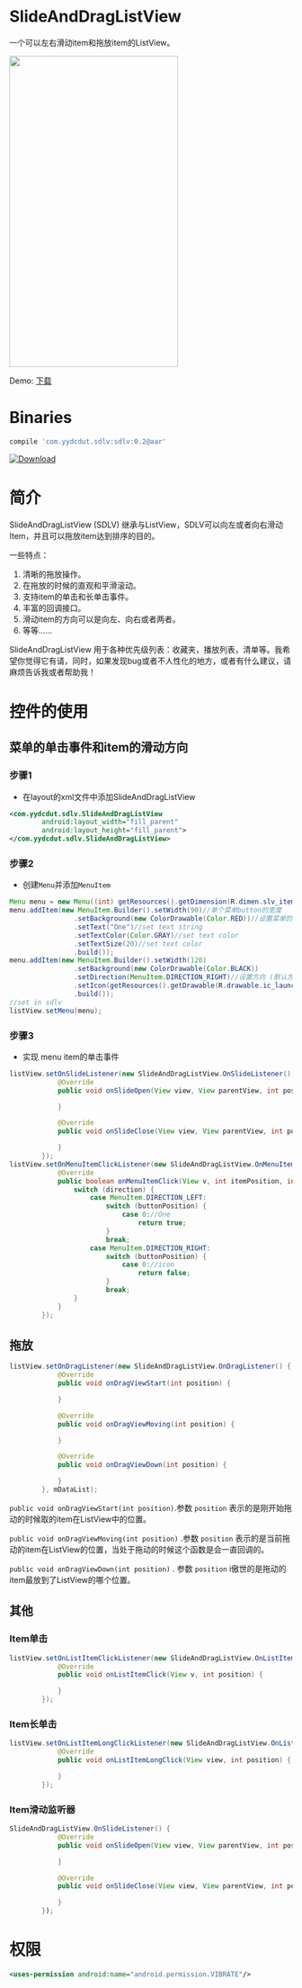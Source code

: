 # SlideAndDragListView

一个可以左右滑动item和拖放item的ListView。

<img width="300" height="553" src="https://raw.githubusercontent.com/yydcdut/SlideAndDragListView/master/gif/v1.1.gif" />

Demo: <a href="https://github.com/yydcdut/SlideAndDragListView/blob/master/apk/sdlv.apk?raw=true">下载</a>

# Binaries

``` groovy
compile 'com.yydcdut.sdlv:sdlv:0.2@aar'
```

[ ![Download](https://api.bintray.com/packages/yydcdut/maven/sdlv/images/download.svg) ](https://bintray.com/yydcdut/maven/sdlv/_latestVersion)



# 简介

SlideAndDragListView (SDLV) 继承与ListView，SDLV可以向左或者向右滑动Item，并且可以拖放item达到排序的目的。

一些特点：

1. 清晰的拖放操作。
2. 在拖放的时候的直观和平滑滚动。
3. 支持item的单击和长单击事件。
4. 丰富的回调接口。
5. 滑动item的方向可以是向左、向右或者两者。
6. 等等......

SlideAndDragListView 用于各种优先级列表：收藏夹，播放列表，清单等。我希望你觉得它有请，同时，如果发现bug或者不人性化的地方，或者有什么建议，请麻烦告诉我或者帮助我！

# 控件的使用

## 菜单的单击事件和item的滑动方向

### 步骤1

- 在layout的xml文件中添加SlideAndDragListView

``` xml
<com.yydcdut.sdlv.SlideAndDragListView
        android:layout_width="fill_parent"
        android:layout_height="fill_parent">
</com.yydcdut.sdlv.SlideAndDragListView>
```

### 步骤2

- 创建`Menu`并添加`MenuItem`

``` java
Menu menu = new Menu((int) getResources().getDimension(R.dimen.slv_item_height), new ColorDrawable(Color.WHITE), true);//第三个参数表示滑动item是否能滑的过量(true表示过量，就像Gif中显示的那样；false表示不过量，就像QQ中的那样)
menu.addItem(new MenuItem.Builder().setWidth(90)//单个菜单button的宽度
                .setBackground(new ColorDrawable(Color.RED))//设置菜单的背景
                .setText("One")//set text string
                .setTextColor(Color.GRAY)//set text color
                .setTextSize(20)//set text color
                .build());
menu.addItem(new MenuItem.Builder().setWidth(120)
                .setBackground(new ColorDrawable(Color.BLACK))
                .setDirection(MenuItem.DIRECTION_RIGHT)//设置方向 (默认方向为DIRECTION_LEFT)
                .setIcon(getResources().getDrawable(R.drawable.ic_launcher))// set icon
                .build());
//set in sdlv
listView.setMenu(menu);
```

### 步骤3

- 实现 menu item的单击事件

``` java
listView.setOnSlideListener(new SlideAndDragListView.OnSlideListener() {
            @Override
            public void onSlideOpen(View view, View parentView, int position, int direction) {

            }

            @Override
            public void onSlideClose(View view, View parentView, int position, int direction) {

            }
        });
listView.setOnMenuItemClickListener(new SlideAndDragListView.OnMenuItemClickListener() {
            @Override
            public boolean onMenuItemClick(View v, int itemPosition, int buttonPosition, int direction) {
                switch (direction) {
                    case MenuItem.DIRECTION_LEFT:
                        switch (buttonPosition) {
                            case 0://One
                                return true;
                        }
                        break;
                    case MenuItem.DIRECTION_RIGHT:
                        switch (buttonPosition) {
                            case 0://icon
                                return false;
                        }
                        break;
                }
            }
        });
```

## 拖放

``` java
listView.setOnDragListener(new SlideAndDragListView.OnDragListener() {
            @Override
            public void onDragViewStart(int position) {

            }

            @Override
            public void onDragViewMoving(int position) {

            }

            @Override
            public void onDragViewDown(int position) {

            }
        }, mDataList);
```

`public void onDragViewStart(int position)`.参数 `position` 表示的是刚开始拖动的时候取的item在ListView中的位置。

`public void onDragViewMoving(int position)` .参数 `position` 表示的是当前拖动的item在ListView的位置，当处于拖动的时候这个函数是会一直回调的。

`public void onDragViewDown(int position)` . 参数 `position` i傲世的是拖动的item最放到了ListView的哪个位置。

## 其他

### Item单击

``` java
listView.setOnListItemClickListener(new SlideAndDragListView.OnListItemClickListener() {
            @Override
            public void onListItemClick(View v, int position) {

            }
        });
```

### Item长单击

``` java
listView.setOnListItemLongClickListener(new SlideAndDragListView.OnListItemLongClickListener() {
            @Override
            public void onListItemLongClick(View view, int position) {

            }
        });
```

### Item滑动监听器

``` java
SlideAndDragListView.OnSlideListener() {
            @Override
            public void onSlideOpen(View view, View parentView, int position, int direction) {

            }

            @Override
            public void onSlideClose(View view, View parentView, int position, int direction) {

            }
        });
```

# 权限

``` xml
<uses-permission android:name="android.permission.VIBRATE"/>
```











